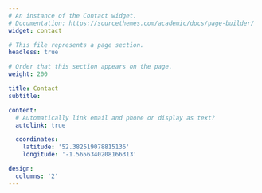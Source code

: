 ```yaml
---
# An instance of the Contact widget.
# Documentation: https://sourcethemes.com/academic/docs/page-builder/
widget: contact

# This file represents a page section.
headless: true

# Order that this section appears on the page.
weight: 200

title: Contact
subtitle:

content:
  # Automatically link email and phone or display as text?
  autolink: true

  coordinates:
    latitude: '52.382519078815136'
    longitude: '-1.5656340208166313'

design:
  columns: '2'
---
```

